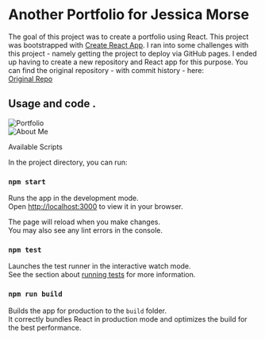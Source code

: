 # Another Portfolio for Jessica Morse

The goal of this project was to create a portfolio using React. This project was bootstrapped with [Create React App](https://github.com/facebook/create-react-app). I ran into some challenges with this project - namely getting the project to deploy via 
GitHub pages. I ended up having to create a new repository and React app for this purpose. You can find the original repository - with commit history - here: <br>
[Original Repo](https://github.com/jessicamorse23/jm-react-portfolio)

## Usage and code .
![Portfolio](../JM%20Portfolio%201.png)<br>
![About Me](../JM%20Portfolio%202.png)<br>


Available Scripts

In the project directory, you can run:

### `npm start`

Runs the app in the development mode.\
Open [http://localhost:3000](http://localhost:3000) to view it in your browser.

The page will reload when you make changes.\
You may also see any lint errors in the console.

### `npm test`

Launches the test runner in the interactive watch mode.\
See the section about [running tests](https://facebook.github.io/create-react-app/docs/running-tests) for more information.

### `npm run build`

Builds the app for production to the `build` folder.\
It correctly bundles React in production mode and optimizes the build for the best performance.






